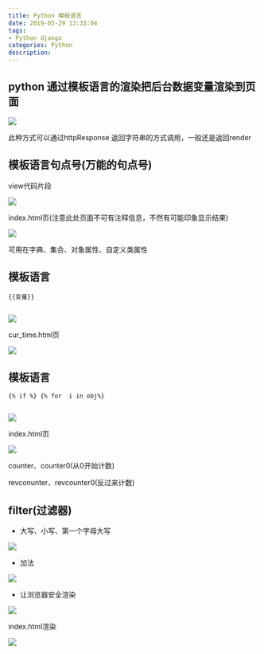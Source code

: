 ```yaml
---
title: Python 模板语言
date: 2019-05-29 13:33:04
tags: 
- Python django 
categories: Python  
description: 
---
```


## python 通过模板语言的渲染把后台数据变量渲染到页面

![](584421-20190401063029871-1877603503.png)

此种方式可以通过httpResponse 返回字符串的方式调用，一般还是返回render

## 模板语言句点号(万能的句点号)

view代码片段

![](584421-20190402172222951-252655764.png)

index.html页(注意此处页面不可有注释信息，不然有可能印象显示结果)

![](584421-20190402172340290-1737602435.png)

 可用在字典、集合、对象属性、自定义类属性

## 模板语言
        
```
{{变量}}
        
```


![](584421-20190402214328243-716265774.png)

cur_time.html页

![](584421-20190402214417082-2022601436.png)

## 模板语言
        
```
{% if %} {% for  i in obj%}
        
```


![](584421-20190402215507380-1816370919.png)



index.html页

![](584421-20190402215451484-738243992.png)

 counter、counter0(从0开始计数)

revconunter、revcounter0(反过来计数)

##  filter(过滤器)

  * 大写、小写、第一个字母大写

![](584421-20190402220351087-698150978.png)

  * 加法

![](584421-20190402220514315-1202148298.png)

  * 让浏览器安全渲染

![](584421-20190402220713903-487678884.png)

 index.html渲染

![](584421-20190402220939393-1374137361.png)



